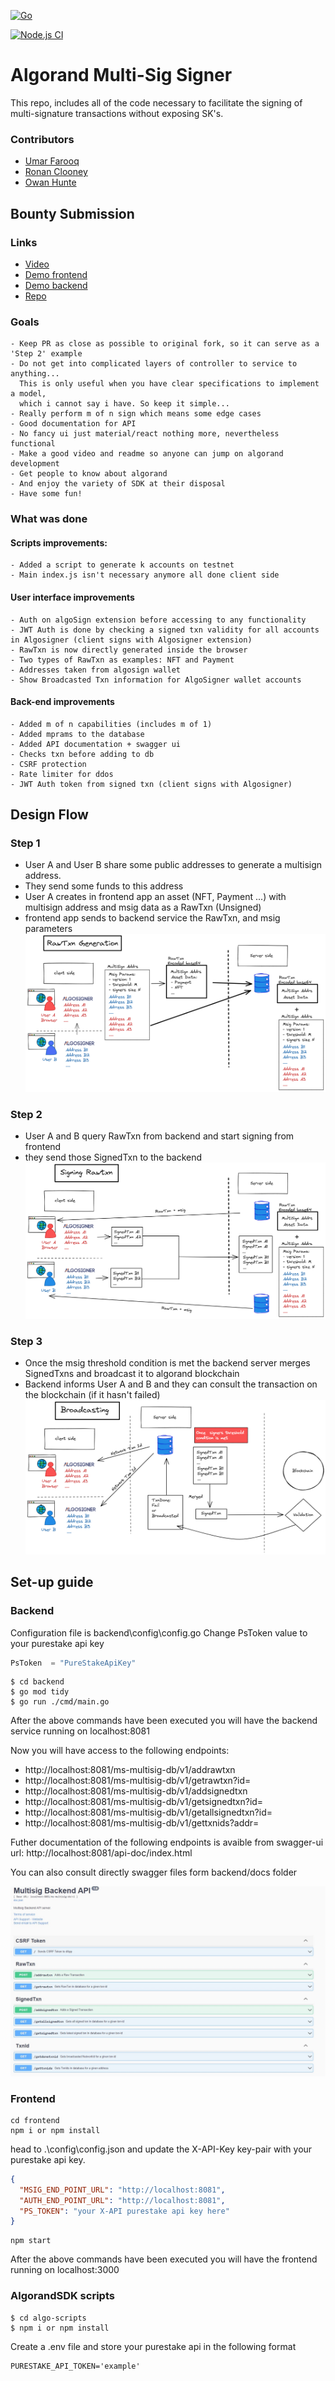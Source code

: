 [![Go](https://github.com/nabetse00/Algorand-MultiSig/actions/workflows/go.yml/badge.svg)](https://github.com/nabetse00/Algorand-MultiSig/actions/workflows/go.yml)

[![Node.js CI](https://github.com/nabetse00/Algorand-MultiSig/actions/workflows/node.js.yml/badge.svg)](https://github.com/nabetse00/Algorand-MultiSig/actions/workflows/node.js.yml)

# Algorand Multi-Sig Signer

This repo, includes all of the code necessary to facilitate the signing of multi-signature transactions without exposing SK's.

### Contributors

- [Umar Farooq](https://github.com/UmarFarooq-MP)
- [Ronan Clooney](https://github.com/clooneyr)
- [Owan Hunte](https://github.com/owanhunte)

## Bounty Submission

### Links

- [Video](https://www.youtube.com/watch?v=)
- [Demo frontend ](https://msigdapp.iteasys.com/)
- [Demo backend ](https://msign.iteasys.com/api-doc/index.html)
- [Repo](https://github.com/nabetse00/Algorand-MultiSig)

### Goals

    - Keep PR as close as possible to original fork, so it can serve as a 'Step 2' example
    - Do not get into complicated layers of controller to service to anything...
      This is only useful when you have clear specifications to implement a model,
      which i cannot say i have. So keep it simple...
    - Really perform m of n sign which means some edge cases
    - Good documentation for API
    - No fancy ui just material/react nothing more, nevertheless functional
    - Make a good video and readme so anyone can jump on algorand development
    - Get people to know about algorand
    - And enjoy the variety of SDK at their disposal
    - Have some fun!

### What was done

#### Scripts improvements:

    - Added a script to generate k accounts on testnet
    - Main index.js isn't necessary anymore all done client side

#### User interface improvements

    - Auth on algoSign extension before accessing to any functionality
    - JWT Auth is done by checking a signed txn validity for all accounts in Algosigner (client signs with Algosigner extension)
    - RawTxn is now directly generated inside the browser
    - Two types of RawTxn as examples: NFT and Payment
    - Addresses taken from algosign wallet
    - Show Broadcasted Txn information for AlgoSigner wallet accounts

#### Back-end improvements

    - Added m of n capabilities (includes m of 1)
    - Added mprams to the database
    - Added API documentation + swagger ui
    - Checks txn before adding to db
    - CSRF protection
    - Rate limiter for ddos
    - JWT Auth token from signed txn (client signs with Algosigner)

## Design Flow

### Step 1 
- User A and User B share some public addresses to generate a multisign
address. 
- They send some funds to this address
- User A creates in frontend app an asset (NFT, Payment ...) with multisign address and msig data as a RawTxn (Unsigned)
- frontend app sends to backend service the RawTxn, and msig parameters
![Step 1](./img/diapo1.png)

### Step 2
- User A and B query RawTxn from backend and start signing from frontend
- they send those SignedTxn to the backend
![Step 2](./img/diapo2.png)

### Step 3
- Once the msig threshold condition is met the backend server 
merges SignedTxns and broadcast it to algorand blockchain
- Backend informs User A and B and they can consult the transaction 
on the blockchain (if it hasn't failed)
![Step 3](./img/diapo3.png)


## Set-up guide

### Backend

Configuration file is backend\config\config.go
Change  PsToken value to your purestake api key

```go
PsToken  = "PureStakeApiKey"
```

```console
$ cd backend
$ go mod tidy
$ go run ./cmd/main.go
```

After the above commands have been executed you will have the backend service running on localhost:8081

Now you will have access to the following endpoints:

- http://localhost:8081/ms-multisig-db/v1/addrawtxn
- http://localhost:8081/ms-multisig-db/v1/getrawtxn?id=
- http://localhost:8081/ms-multisig-db/v1/addsignedtxn 
- http://localhost:8081/ms-multisig-db/v1/getsignedtxn?id=
- http://localhost:8081/ms-multisig-db/v1/getallsignedtxn?id=
- http://localhost:8081/ms-multisig-db/v1/gettxnids?addr=

Futher documentation of the following endpoints is avaible from
swagger-ui url: http://localhost:8081/api-doc/index.html

You can also consult directly swagger files form backend/docs folder

![swagger-ui api img ](./img/api.jpg)

### Frontend

```console
cd frontend
npm i or npm install
```

head to .\config\config.json and update the X-API-Key key-pair with your purestake api key.
```json
{
  "MSIG_END_POINT_URL": "http://localhost:8081",
  "AUTH_END_POINT_URL": "http://localhost:8081",
  "PS_TOKEN": "your X-API purestake api key here"
}
```

```
npm start
```

After the above commands have been executed you will have the frontend running on localhost:3000

### AlgorandSDK scripts

```console
$ cd algo-scripts
$ npm i or npm install
```

Create a .env file and store your purestake api in the following format

```
PURESTAKE_API_TOKEN='example'
```